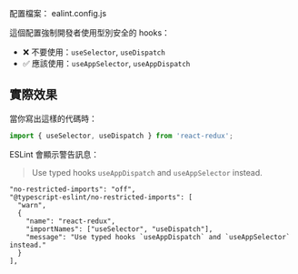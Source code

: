 
配置檔案： ealint.config.js

這個配置強制開發者使用型別安全的 hooks：
- ❌ 不要使用：`useSelector`, `useDispatch` 
- ✅ 應該使用：`useAppSelector`, `useAppDispatch`

## 實際效果

當你寫出這樣的代碼時：
```typescript
import { useSelector, useDispatch } from 'react-redux';
```

ESLint 會顯示警告訊息：
> Use typed hooks `useAppDispatch` and `useAppSelector` instead.

```
"no-restricted-imports": "off",
"@typescript-eslint/no-restricted-imports": [
  "warn",
  {
    "name": "react-redux",
    "importNames": ["useSelector", "useDispatch"],
    "message": "Use typed hooks `useAppDispatch` and `useAppSelector` instead."
  }
],
```
